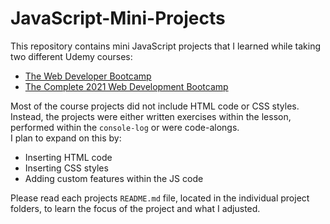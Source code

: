 # JavaScript-Mini-Projects

This repository contains mini JavaScript projects that I learned while taking two different Udemy courses:
- [The Web Developer Bootcamp](https://www.udemy.com/course/the-web-developer-bootcamp/)  
- [The Complete 2021 Web Development Bootcamp](https://www.udemy.com/course/the-complete-web-development-bootcamp/)  

Most of the course projects did not include HTML code or CSS styles. Instead, the projects were either written exercises within the lesson, performed within the `console-log` or were code-alongs.   
I plan to expand on this by:  
- Inserting HTML code
- Inserting CSS styles
- Adding custom features within the JS code    

Please read each projects `README.md` file, located in the individual project folders, to learn the focus of the project and what I adjusted.

